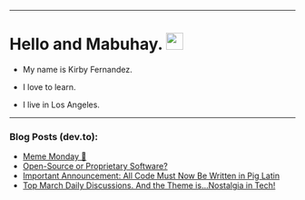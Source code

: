 
<img src="https://komarev.com/ghpvc/?username=kirbygit&style=flat-square&color=blue" alt=""/>

---
<h1>
  Hello and Mabuhay.
  <img src="https://media.giphy.com/media/hvRJCLFzcasrR4ia7z/giphy.gif" width="30px"/>
</h1>

- My name is Kirby Fernandez.

- I love to learn.

- I live in Los Angeles.

---

### Blog Posts (dev.to):
<!-- BLOG-POST-LIST:START -->
- [Meme Monday 🐌](https://dev.to/ben/meme-monday-3nd9)
- [Open-Source or Proprietary Software?](https://dev.to/codenewbieteam/open-source-or-proprietary-software-hil)
- [Important Announcement: All Code Must Now Be Written in Pig Latin](https://dev.to/codenewbieteam/important-announcement-all-code-must-now-be-written-in-pig-latin-5b7h)
- [Top March Daily Discussions. And the Theme is…Nostalgia in Tech!](https://dev.to/codenewbieteam/top-march-daily-discussions-and-the-theme-isnostalgia-in-tech-2cep)
<!-- BLOG-POST-LIST:END -->
